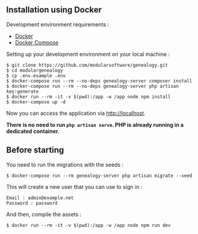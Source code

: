 ## Installation using Docker

Development environment requirements :
- [Docker](https://www.docker.com)
- [Docker Compose](https://docs.docker.com/compose/install/)

Setting up your development environment on your local machine :
```
$ git clone https://github.com/modularsoftware/genealogy.git
$ cd modulargenealogy
$ cp .env.example .env
$ docker-compose run --rm --no-deps genealogy-server composer install
$ docker-compose run --rm --no-deps genealogy-server php artisan key:generate
$ docker run --rm -it -v $(pwd):/app -w /app node npm install
$ docker-compose up -d
```

Now you can access the application via [http://localhost](http://localhost).

**There is no need to run ```php artisan serve```. PHP is already running in a dedicated container.**

## Before starting
You need to run the migrations with the seeds :
```
$ docker-compose run --rm genealogy-server php artisan migrate --seed
```

This will create a new user that you can use to sign in :
```
Email : admin@example.net
Password : password
```

And then, compile the assets :
```
$ docker run --rm -it -v $(pwd):/app -w /app node npm run dev
